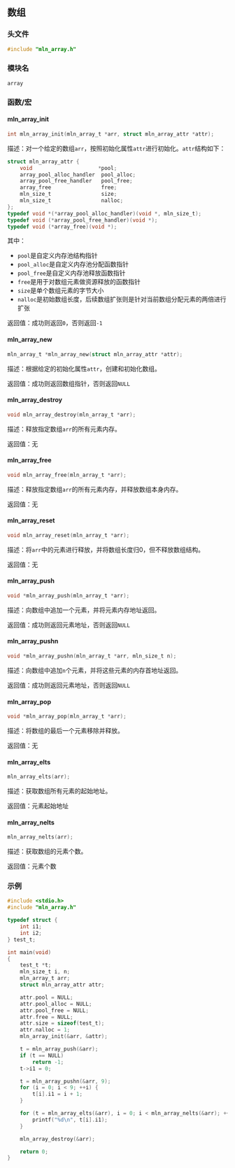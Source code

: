 ## 数组



### 头文件

```c
#include "mln_array.h"
```



### 模块名

`array`



### 函数/宏

#### mln_array_init

```c
int mln_array_init(mln_array_t *arr, struct mln_array_attr *attr);
```

描述：对一个给定的数组`arr`，按照初始化属性`attr`进行初始化。`attr`结构如下：

```c
struct mln_array_attr {
    void                     *pool;
    array_pool_alloc_handler  pool_alloc;
    array_pool_free_handler   pool_free;
    array_free                free;
    mln_size_t                size;
    mln_size_t                nalloc;
};
typedef void *(*array_pool_alloc_handler)(void *, mln_size_t);
typedef void (*array_pool_free_handler)(void *);
typedef void (*array_free)(void *);
```

其中：

- `pool`是自定义内存池结构指针
- `pool_alloc`是自定义内存池分配函数指针
- `pool_free`是自定义内存池释放函数指针
- `free`是用于对数组元素做资源释放的函数指针
- `size`是单个数组元素的字节大小
- `nalloc`是初始数组长度，后续数组扩张则是针对当前数组分配元素的两倍进行扩张

返回值：成功则返回`0`，否则返回`-1`



#### mln_array_new

```c
mln_array_t *mln_array_new(struct mln_array_attr *attr);
```

描述：根据给定的初始化属性`attr`，创建和初始化数组。

返回值：成功则返回数组指针，否则返回`NULL`



#### mln_array_destroy

```c
void mln_array_destroy(mln_array_t *arr);
```

描述：释放指定数组`arr`的所有元素内存。

返回值：无



#### mln_array_free

```c
void mln_array_free(mln_array_t *arr);
```

描述：释放指定数组`arr`的所有元素内存，并释放数组本身内存。

返回值：无



#### mln_array_reset

```c
void mln_array_reset(mln_array_t *arr);
```

描述：将`arr`中的元素进行释放，并将数组长度归0，但不释放数组结构。

返回值：无



#### mln_array_push

```c
void *mln_array_push(mln_array_t *arr);
```

描述：向数组中追加一个元素，并将元素内存地址返回。

返回值：成功则返回元素地址，否则返回`NULL`



#### mln_array_pushn

```c
void *mln_array_pushn(mln_array_t *arr, mln_size_t n);
```

描述：向数组中追加`n`个元素，并将这些元素的内存首地址返回。

返回值：成功则返回元素地址，否则返回`NULL`



#### mln_array_pop

```c
void *mln_array_pop(mln_array_t *arr);
```

描述：将数组的最后一个元素移除并释放。

返回值：无



#### mln_array_elts

```c
mln_array_elts(arr);
```

描述：获取数组所有元素的起始地址。

返回值：元素起始地址



#### mln_array_nelts

```c
mln_array_nelts(arr);
```

描述：获取数组的元素个数。

返回值：元素个数



### 示例

```c
#include <stdio.h>
#include "mln_array.h"

typedef struct {
    int i1;
    int i2;
} test_t;

int main(void)
{
    test_t *t;
    mln_size_t i, n;
    mln_array_t arr;
    struct mln_array_attr attr;

    attr.pool = NULL;
    attr.pool_alloc = NULL;
    attr.pool_free = NULL;
    attr.free = NULL;
    attr.size = sizeof(test_t);
    attr.nalloc = 1;
    mln_array_init(&arr, &attr);

    t = mln_array_push(&arr);
    if (t == NULL)
        return -1;
    t->i1 = 0;

    t = mln_array_pushn(&arr, 9);
    for (i = 0; i < 9; ++i) {
        t[i].i1 = i + 1;
    }

    for (t = mln_array_elts(&arr), i = 0; i < mln_array_nelts(&arr); ++i) {
        printf("%d\n", t[i].i1);
    }

    mln_array_destroy(&arr);

    return 0;
}
```

